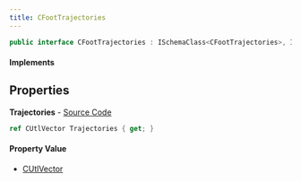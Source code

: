 ```yaml
---
title: CFootTrajectories
---
```


```csharp
public interface CFootTrajectories : ISchemaClass<CFootTrajectories>, ISchemaField, ISchemaClass, INativeHandle
```

#### Implements

## Properties

**Trajectories** - [Source Code](https://github.com/swiftly-solution/swiftlys2/blob/master/managed/src/SwiftlyS2.Generated/Schemas/Interfaces/CFootTrajectories.cs#L17)

```csharp
ref CUtlVector Trajectories { get; }
```

#### Property Value

- [CUtlVector](/docs/api/shared/natives/cutlvector)

